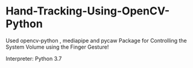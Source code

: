 # Hand-Tracking-Using-OpenCV-Python

Used opencv-python , mediapipe and pycaw Package for Controlling the System Volume using the Finger Gesture!

Interpreter: Python 3.7
